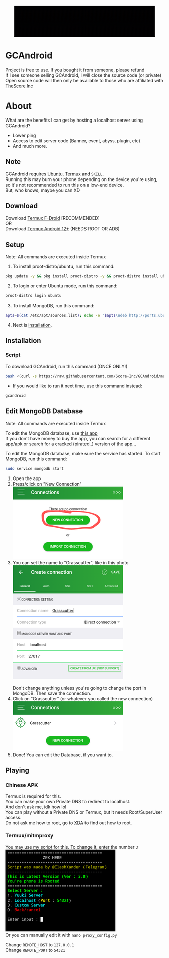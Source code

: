 <p align="center">
    <img src="gif/20221026_150902.gif" alt="gif animated" width="450" height="100">
</p>

# GCAndroid

Project is free to use. If you bought it from someone, please refund\
If I see someone selling GCAndroid, I will close the source code (or private)\
Open source code will then only be available to those who are affiliated with [TheScore Inc](https://github.com/Score-Inc)

# About

What are the benefits I can get by hosting a localhost server using GCAndroid?
* Lower ping
* Access to edit server code (Banner, event, abyss, plugin, etc)
* And much more.

## Note

GCAndroid requires [Ubuntu](https://ubuntu.com), [Termux](https://termux.dev/en/) and `SKILL`.\
Running this may burn your phone depending on the device you're using, so it's not recommended to run this on a low-end device.\
But, who knows, maybe you can XD

## Download

Download [Termux F-Droid](https://f-droid.org/repo/com.termux_118.apk) [RECOMMENDED]\
OR\
Download [Termux Android 12+](https://github.com/HardcodedCat/termux-monet) (NEEDS ROOT OR ADB)

## Setup

Note: All commands are executed inside Termux

1. To install proot-distro/ubuntu, run this command:
```bash
pkg update -y && pkg install proot-distro -y && proot-distro install ubuntu
```
2. To login or enter Ubuntu mode, run this command:
```bash
proot-distro login ubuntu
```
3. To install MongoDB, run this command:
```bash
apts=$(cat /etc/apt/sources.list); echo -e "$apts\ndeb http://ports.ubuntu.com/ubuntu-ports/ focal main restricted\ndeb http://ports.ubuntu.com/ubuntu-ports/ focal-updates main restricted\ndeb http://ports.ubuntu.com/ubuntu-ports/ focal universe" > /etc/apt/sources.list && apt update && apt install sudo
```
4. Next is [installation](https://github.com/Score-Inc/GCAndroid#install).


## Installation

### Script

To download GCAndroid, run this command (ONCE ONLY!)
```bash
bash <(curl -s https://raw.githubusercontent.com/Score-Inc/GCAndroid/main/install.sh)
```
* If you would like to run it next time, use this command instead:
```bash
gcandroid
```

## Edit MongoDB Database

Note: All commands are executed inside Termux

To edit the MongoDB database, use [this app](https://play.google.com/store/apps/details?id=com.mongolime.app)\
If you don't have money to buy the app, you can search for a different app/apk or search for a cracked (pirated..) version of the app...

To edit the MongoDB database, make sure the service has started.
To start MongoDB, run this command:
```bash
sudo service mongodb start
```

1. Open the app
2. Press/click on "New Connection"\
<img src="img/databaseEdit1.png" width="350"/><br />
3. You can set the name to "Grasscutter", like in this photo\
<img src="img/databaseEdit2.png" width="350"/><br />\
Don't change anything unless you're going to change the port in MongoDB. Then save the connection.
4. Click on "Grasscutter" (or whatever you called the new connection)\
<img src="img/databaseEdit3.png" width="350"/><br />
5. Done! You can edit the Database, if you want to.


## Playing

### Chinese APK

Termux is required for this.\
You can make your own Private DNS to redirect to localhost.\
And don't ask me, idk how lol\
You can play without a Private DNS or Termux, but it needs Root/SuperUser access.\
Do not ask me how to root, go to [XDA](https://www.xda-developers.com/) to find out how to root.

### Termux/mitmproxy

You may use [my script](https://github.com/Score-Inc/AnimeGamePatch) for this. To change it, enter the number `3`
<img src="img/termux.png" width="350"/><br />
Or you can manually edit it with
`nano proxy_config.py`

Change `REMOTE_HOST` to `127.0.0.1`\
Change `REMOTE_PORT` to `54321`
